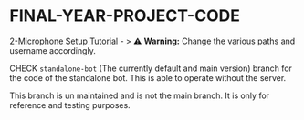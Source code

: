 # FINAL-YEAR-PROJECT-CODE
[2-Microphone Setup Tutorial](wyoming-satellite/docs/tutorial_2mic.md) - > ⚠️ **Warning:** Change the various paths and username accordingly.


CHECK `standalone-bot` (The currently default and main version) branch for the code of the standalone bot. This is able to operate without the server.

This branch is un maintained and is not the main branch. It is only for reference and testing purposes.